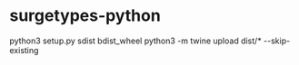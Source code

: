 # surgetypes-python
python3 setup.py sdist bdist_wheel
python3 -m twine upload dist/* --skip-existing  